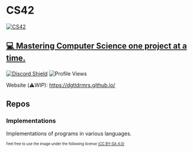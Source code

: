 # CS42

<a title="© Raimond Spekking" href="https://commons.wikimedia.org/wiki/File:Monitor_Commodore_CBM_3016_with_BASIC_program-0309.jpg"><img src="https://user-images.githubusercontent.com/64768475/170908488-416ec65f-1f5a-4c2d-ae6f-03bafe44e0f3.png" alt="CS42"/>


## 💻 Mastering Computer Science one project at a time.</p>


[![Discord Shield](https://discordapp.com/api/guilds/912686692891246613/widget.png?style=shield)](https://discord.gg/d6Bn6x6gPw) ![Profile Views](https://komarev.com/ghpvc/?username=CS-42&color=blue)


Website (⚠️WIP): https://dgtldrmrs.github.io/

## Repos
### Implementations</a>
<p>Implementations of programs in various languages.</p>

<sub><sup>Feel free to use the image under the following license <a href="https://creativecommons.org/licenses/by-sa/4.0/">(CC BY-SA 4.0)</a></sub></sup>
